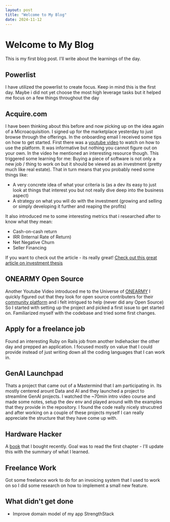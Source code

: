 ```yaml
---
layout: post
title: "Welcome to My Blog"
date: 2024-11-12
---
```


# Welcome to My Blog

This is my first blog post. 
I'll write about the learnings of the day.

## Powerlist

I have utilized the powerlist to create focus. Keep in mind this is the first day. Maybe i did not yet choose the most high leverage tasks but it helped me focus on a few things throughout the day

## Acquire.com
I have been thinking about this before and now picking up on the idea again of a Microacquisition. 
I signed up for the marketplace yesterday to just browse through the offerings. In the onboarding email I received some tips on how to get started.
First there was a [youtube video](https://www.youtube.com/watch?v=nu3zh5FOFME) to watch on how to use the platform. It was informative but nothing you cannot figure out on your own. In the video he mentioned an interesting resource though. 
This triggered some learning for me: Buying a piece of software is not only a new job / thing to work on but it should be viewed as an investment (pretty much like real estate). That in turn means that you probably need 
some things like:
- A very concrete idea of what your criteria is (as a dev its easy to just look at things that interest you but not really dive deep into the business aspect)
- A strategy on what you will do with the investment (growing and selling or simply developing it further and reaping the profits)

It also introduced me to some interesting metrics that i researched after to know what they mean:
- Cash-on-cash return
- IRR (Internal Rate of Return)
- Net Negative Churn
- Seller Financing

If you want to check out the article - its really great!
[Check out this great article on investment thesis](https://microangel.so/p/investment-thesis)

## ONEARMY Open Source
Another Youtube Video introduced me to the Universe of [ONEARMY](https://www.onearmy.earth/)
I quickly figured out that they look for open source contributers for their [community platform](https://github.com/ONEARMY/community-platform/blob/master/CONTRIBUTING.md) and i felt intrigued to help (never did any Open Source)
So I started with setting up the project and picked a first issue to get started on. Familiarized myself with the codebase and tried some first changes.

## Apply for a freelance job
Found an interesting Ruby on Rails job from another Indiehacker the other day and prepped an application. 
I focused mostly on value that I could provide instead of just writing down all the coding languages that I can work in.

## GenAI Launchpad
Thats a project that came out of a Mastermind that I am participating in. Its mostly centered arount Data and AI and they launched a project to streamline GenAI projects.
I watched the ~70min intro video course and made some notes, setup the dev env and played around with the examples that they provide in the repository. 
I found the code really nicely strucutred and after working on a couple of these projects myself I can really appreciate the structure that they have come up with.

## Hardware Hacker
A [book](https://amzn.eu/d/ffYRMCr) that I bought recently. Goal was to read the first chapter - I'll update this with the summary of what I learned.

## Freelance Work
Got some freelance work to do for an invoicing system that I used to work on so I did some research on how to implement a small new feature.

## What didn't get done
- Improve domain model of my app StrengthStack